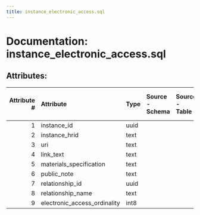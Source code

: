 ```yaml
---
title: instance_electronic_access.sql
---
```

# Documentation: instance_electronic_access.sql

## Attributes:

|   Attribute # | Attribute                    | Type   | Source - Schema   | Source - Table   | Source - Attribute   | Source - Type   | Source - Multiple values   | Aggregation   | Description   | Notes   |
|--------------:|:-----------------------------|:-------|:------------------|:-----------------|:---------------------|:----------------|:---------------------------|:--------------|:--------------|:--------|
|             1 | instance_id                  | uuid   |                   |                  |                      |                 |                            |               |               |         |
|             2 | instance_hrid                | text   |                   |                  |                      |                 |                            |               |               |         |
|             3 | uri                          | text   |                   |                  |                      |                 |                            |               |               |         |
|             4 | link_text                    | text   |                   |                  |                      |                 |                            |               |               |         |
|             5 | materials_specification      | text   |                   |                  |                      |                 |                            |               |               |         |
|             6 | public_note                  | text   |                   |                  |                      |                 |                            |               |               |         |
|             7 | relationship_id              | uuid   |                   |                  |                      |                 |                            |               |               |         |
|             8 | relationship_name            | text   |                   |                  |                      |                 |                            |               |               |         |
|             9 | electronic_access_ordinality | int8   |                   |                  |                      |                 |                            |               |               |         |